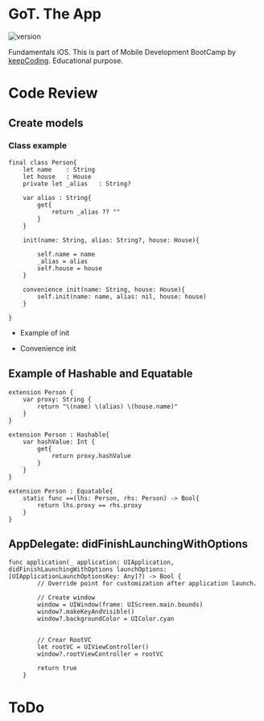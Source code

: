 # GoT. The  App

![version](https://img.shields.io/badge/swift-iOS-purple.svg?maxAge=2592000)

Fundamentals iOS. This is part of Mobile Development  BootCamp by [keepCoding](https://keepcoding.io). Educational purpose.


# Code Review

## Create models

### Class example

```
final class Person{
    let name    : String
    let house   : House
    private let _alias   : String?
    
    var alias : String{
        get{
            return _alias ?? ""
        }
    }
    
    init(name: String, alias: String?, house: House){
        
        self.name = name
        _alias = alias
        self.house = house
    }
    
    convenience init(name: String, house: House){
        self.init(name: name, alias: nil, house: house)
    }
    
}
```

- Example of init

- Convenience init

## Example of Hashable and Equatable

```
extension Person {
    var proxy: String {
        return "\(name) \(alias) \(house.name)"
    }
}

extension Person : Hashable{
    var hashValue: Int {
        get{
            return proxy.hashValue
        }
    }
}

extension Person : Equatable{
    static func ==(lhs: Person, rhs: Person) -> Bool{
        return lhs.proxy == rhs.proxy
    }
}

```

## AppDelegate: didFinishLaunchingWithOptions

```
func application(_ application: UIApplication, didFinishLaunchingWithOptions launchOptions: [UIApplicationLaunchOptionsKey: Any]?) -> Bool {
        // Override point for customization after application launch.
        
        // Create window
        window = UIWindow(frame: UIScreen.main.bounds)
        window?.makeKeyAndVisible()
        window?.backgroundColor = UIColor.cyan
        
        
        // Crear RootVC
        let rootVC = UIViewController()
        window?.rootViewController = rootVC
        
        return true
    }

```



# ToDo
